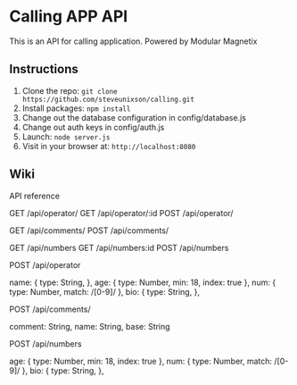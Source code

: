 # Calling APP API
This is an API for calling application. Powered by Modular Magnetix
## Instructions

1. Clone the repo: `git clone https://github.com/steveunixson/calling.git`
2. Install packages: `npm install`
3. Change out the database configuration in config/database.js
4. Change out auth keys in config/auth.js
5. Launch: `node server.js`
6. Visit in your browser at: `http://localhost:8080`

## Wiki

API reference

GET /api/operator/
GET /api/operator/:id
POST /api/operator/

GET /api/comments/
POST /api/comments/

GET /api/numbers
GET /api/numbers:id
POST /api/numbers

POST /api/operator 

 name: { type: String, },
    age: { type: Number, min: 18, index: true },
    num: { type: Number, match: /[0-9]/ },
    bio: { type: String, },

POST /api/comments/
 
 comment: String,
    name: String,
    base: String

POST /api/numbers

age: { type: Number, min: 18, index: true },
    num: { type: Number, match: /[0-9]/ },
    bio: { type: String, },